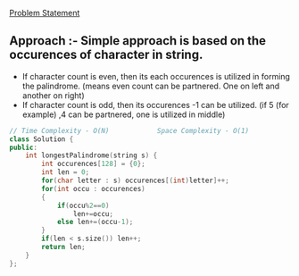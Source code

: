 [Problem Statement](https://leetcode.com/problems/longest-palindrome/submissions/)

## Approach :- Simple approach is based on the occurences of character in string. 
- If character count is even, then its each occurences is utilized in forming the palindrome. (means even count can be partnered. One on left and another on right)
- If character count is odd, then its occurences -1 can be utilized. (if 5 (for example) ,4 can be partnered, one is utilized in middle)

```cpp
// Time Complexity - O(N)            Space Complexity - O(1)
class Solution {
public:
    int longestPalindrome(string s) {
        int occurences[128] = {0};
        int len = 0;
        for(char letter : s) occurences[(int)letter]++;
        for(int occu : occurences)
        {
            if(occu%2==0)
                len+=occu;
            else len+=(occu-1);
        }
        if(len < s.size()) len++;
        return len;
    }
};
```
